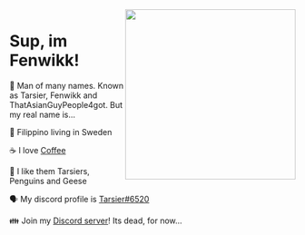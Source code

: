 <img align="right" src="https://d.lu.je/avatar/393368613652004877?size=2048" width=300>

# Sup, im Fenwikk!
 
 💬 Man of many names. Known as Tarsier, Fenwikk and ThatAsianGuyPeople4got. But my real name is...
 
 :flags: Filippino living in Sweden 
  
 ☕ I love [Coffee](https://ko-fi.com/lachee)
 
 🐒 I like them Tarsiers, Penguins and Geese
 
 🗣 My discord profile is [Tarsier#6520](https://discord.com/users/393368613652004877)
 
 👪 Join my [Discord server](https://discord.gg/db42WcRzhy)! Its dead, for now...

<!---
oh, you found my notes... you are nosy arent ya!

well ther isnt much to see here... not much of a commenter ya know..

--->

